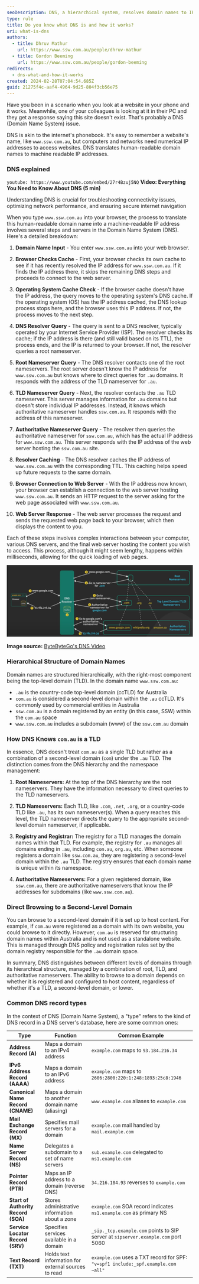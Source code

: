 ```yaml
---
seoDescription: DNS, a hierarchical system, resolves domain names to IP addresses through complex interactions between your computer, DNS servers, and web servers.
type: rule
title: Do you know what DNS is and how it works?
uri: what-is-dns
authors:
  - title: Dhruv Mathur
    url: https://www.ssw.com.au/people/dhruv-mathur
  - title: Gordon Beeming
    url: https://www.ssw.com.au/people/gordon-beeming
redirects:
  - dns-what-and-how-it-works
created: 2024-02-28T07:04:54.685Z
guid: 21275f4c-aaf4-4964-9d25-804f3cb56e75
---
```


Have you been in a scenario when you look at a website in your phone and it works. Meanwhile, one of your colleagues is looking at it in their PC and they get a response saying this site doesn't exist. That's probably a DNS (Domain Name System) issue.

DNS is akin to the internet's phonebook. It's easy to remember a website's name, like `www.ssw.com.au`, but computers and networks need numerical IP addresses to access websites. DNS translates human-readable domain names to machine readable IP addresses.

<!--endintro-->

### DNS explained

`youtube: https://www.youtube.com/embed/27r4Bzuj5NQ`
**Video: Everything You Need to Know About DNS (5 min)**

Understanding DNS is crucial for troubleshooting connectivity issues, optimizing network performance, and ensuring secure internet navigation

When you type `www.ssw.com.au` into your browser, the process to translate this human-readable domain name into a machine-readable IP address involves several steps and servers in the Domain Name System (DNS). Here's a detailed breakdown:

1. **Domain Name Input** - You enter `www.ssw.com.au` into your web browser.

2. **Browser Checks Cache** - First, your browser checks its own cache to see if it has recently resolved the IP address for `www.ssw.com.au`. If it finds the IP address there, it skips the remaining DNS steps and proceeds to connect to the web server.

3. **Operating System Cache Check** - If the browser cache doesn't have the IP address, the query moves to the operating system's DNS cache. If the operating system (OS) has the IP address cached, the DNS lookup process stops here, and the browser uses this IP address. If not, the process moves to the next step.

4. **DNS Resolver Query** - The query is sent to a DNS resolver, typically operated by your Internet Service Provider (ISP). The resolver checks its cache; if the IP address is there (and still valid based on its TTL), the process ends, and the IP is returned to your browser. If not, the resolver queries a root nameserver.

5. **Root Nameserver Query** - The DNS resolver contacts one of the root nameservers. The root server doesn't know the IP address for `www.ssw.com.au` but knows where to direct queries for `.au` domains. It responds with the address of the TLD nameserver for `.au`.

6. **TLD Nameserver Query** - Next, the resolver contacts the `.au` TLD nameserver. This server manages information for `.au` domains but doesn't store individual IP addresses. Instead, it knows which authoritative nameserver handles `ssw.com.au`. It responds with the address of this nameserver.

7. **Authoritative Nameserver Query** - The resolver then queries the authoritative nameserver for `ssw.com.au`, which has the actual IP address for `www.ssw.com.au`. This server responds with the IP address of the web server hosting the `ssw.com.au` site.

8. **Resolver Caching** - The DNS resolver caches the IP address of `www.ssw.com.au` with the corresponding TTL. This caching helps speed up future requests to the same domain.

9. **Browser Connection to Web Server** - With the IP address now known, your browser can establish a connection to the web server hosting `www.ssw.com.au`. It sends an HTTP request to the server asking for the web page associated with `www.ssw.com.au`.

10. **Web Server Response** - The web server processes the request and sends the requested web page back to your browser, which then displays the content to you.

Each of these steps involves complex interactions between your computer, various DNS servers, and the final web server hosting the content you wish to access. This process, although it might seem lengthy, happens within milliseconds, allowing for the quick loading of web pages.

![Figure: DNS - finding the correct authoritative nameserver](DNS-how-it-works.png)

**Image source:** [ByteByteGo's DNS Video](https://www.youtube.com/watch?v=27r4Bzuj5NQ)

### Hierarchical Structure of Domain Names

Domain names are structured hierarchically, with the right-most component being the top-level domain (TLD). In the domain name `www.ssw.com.au`:

- `.au` is the country-code top-level domain (ccTLD) for Australia
- `com.au` is considered a second-level domain within the `.au` ccTLD. It's commonly used by commercial entities in Australia
- `ssw.com.au` is a domain registered by an entity (in this case, SSW) within the `com.au` space
- `www.ssw.com.au` includes a subdomain (www) of the `ssw.com.au` domain

### How DNS Knows `com.au` is a TLD

In essence, DNS doesn't treat `com.au` as a single TLD but rather as a combination of a second-level domain (`com`) under the `.au` TLD. The distinction comes from the DNS hierarchy and the namespace management:

1. **Root Nameservers:** At the top of the DNS hierarchy are the root nameservers. They have the information necessary to direct queries to the TLD nameservers.

2. **TLD Nameservers:** Each TLD, like `.com`, `.net`, `.org`, or a country-code TLD like `.au`, has its own nameserver(s). When a query reaches this level, the TLD nameserver directs the query to the appropriate second-level domain nameserver, if applicable.

3. **Registry and Registrar:** The registry for a TLD manages the domain names within that TLD. For example, the registry for `.au` manages all domains ending in `.au`, including `com.au`, `org.au`, etc. When someone registers a domain like `ssw.com.au`, they are registering a second-level domain within the `.au` TLD. The registry ensures that each domain name is unique within its namespace.

4. **Authoritative Nameservers:** For a given registered domain, like `ssw.com.au`, there are authoritative nameservers that know the IP addresses for subdomains (like `www.ssw.com.au`).

### Direct Browsing to a Second-Level Domain

You can browse to a second-level domain if it is set up to host content. For example, if `com.au` were registered as a domain with its own website, you could browse to it directly. However, `com.au` is reserved for structuring domain names within Australia and is not used as a standalone website. This is managed through DNS policy and registration rules set by the domain registry responsible for the `.au` domain space.

In summary, DNS distinguishes between different levels of domains through its hierarchical structure, managed by a combination of root, TLD, and authoritative nameservers. The ability to browse to a domain depends on whether it is registered and configured to host content, regardless of whether it's a TLD, a second-level domain, or lower.

### Common DNS record types

In the context of DNS (Domain Name System), a "type" refers to the kind of DNS record in a DNS server's database, here are some common ones:

| Type                                | Function                                            | Common Example                                                                    |
| ----------------------------------- | --------------------------------------------------- | --------------------------------------------------------------------------------- |
| **Address Record (A)**              | Maps a domain to an IPv4 address                    | `example.com` maps to `93.184.216.34`                                             |
| **IPv6 Address Record (AAAA)**      | Maps a domain to an IPv6 address                    | `example.com` maps to `2606:2800:220:1:248:1893:25c8:1946`                        |
| **Canonical Name Record (CNAME)**   | Maps a domain to another domain name (aliasing)     | `www.example.com` aliases to `example.com`                                        |
| **Mail Exchange Record (MX)**       | Specifies mail servers for a domain                 | `example.com` mail handled by `mail.example.com`                                  |
| **Name Server Record (NS)**         | Delegates a subdomain to a set of name servers      | `sub.example.com` delegated to `ns1.example.com`                                  |
| **Pointer Record (PTR)**            | Maps an IP address to a domain (reverse DNS)        | `34.216.184.93` reverses to `example.com`                                         |
| **Start of Authority Record (SOA)** | Stores administrative information about a zone      | `example.com` SOA record indicates `ns1.example.com` as primary NS                |
| **Service Locator Record (SRV)**    | Specifies services available in a domain            | `_sip._tcp.example.com` points to SIP server at `sipserver.example.com` port 5060 |
| **Text Record (TXT)**               | Holds text information for external sources to read | `example.com` uses a TXT record for SPF: `"v=spf1 include:_spf.example.com ~all"` |
